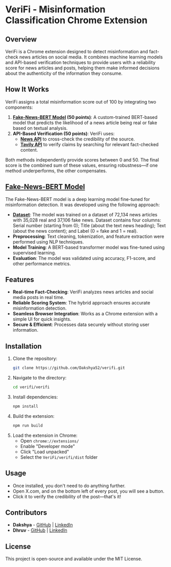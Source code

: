 # VeriFi - Misinformation Classification Chrome Extension

## Overview
VeriFi is a Chrome extension designed to detect misinformation and fact-check news articles on social media. It combines machine learning models and API-based verification techniques to provide users with a reliability score for news articles and posts, helping them make informed decisions about the authenticity of the information they consume.

## How It Works
VeriFi assigns a total misinformation score out of 100 by integrating two components:

1. **[Fake-News-BERT Model](https://huggingface.co/dhruvpal/fake-news-bert) (50 points)**: A custom-trained BERT-based model that predicts the likelihood of a news article being real or fake based on textual analysis.
2. **API-Based Verification (50 points)**: VeriFi uses:
   - [**News API**]() to cross-check the credibility of the source.
   - [**Tavily API**]() to verify claims by searching for relevant fact-checked content.

Both methods independently provide scores between 0 and 50. The final score is the combined sum of these values, ensuring robustness—if one method underperforms, the other compensates.

## [Fake-News-BERT Model](https://huggingface.co/dhruvpal/fake-news-bert)
The Fake-News-BERT model is a deep learning model fine-tuned for misinformation detection. It was developed using the following approach:

- [**Dataset**](https://www.kaggle.com/datasets/saurabhshahane/fake-news-classification): The model was trained on a dataset of 72,134 news articles with 35,028 real and 37,106 fake news. Dataset contains four columns: Serial number (starting from 0); Title (about the text news heading); Text (about the news content); and Label (0 = fake and 1 = real). 
- **Preprocessing**: Text cleaning, tokenization, and feature extraction were performed using NLP techniques.
- **Model Training**: A BERT-based transformer model was fine-tuned using supervised learning.
- **Evaluation**: The model was validated using accuracy, F1-score, and other performance metrics.

## Features
- **Real-time Fact-Checking**: VeriFi analyzes news articles and social media posts in real time.
- **Reliable Scoring System**: The hybrid approach ensures accurate misinformation detection.
- **Seamless Browser Integration**: Works as a Chrome extension with a simple UI for quick insights.
- **Secure & Efficient**: Processes data securely without storing user information.

## Installation
1. Clone the repository:
   ```bash
   git clone https://github.com/Dakshya52/verifi.git
   ```
2. Navigate to the directory:
   ```bash
   cd verifi/verifi
   ```
3. Install dependencies:
   ```bash
   npm install
   ```
4. Build the extension:
   ```bash
   npm run build
   ```   
5. Load the extension in Chrome:
   - Open `chrome://extensions/`
   - Enable "Developer mode"
   - Click "Load unpacked"
   - Select the `VeriFi/verifi/dist` folder
   
## Usage
- Once installed, you don't need to do anything further.
- Open X.com, and on the bottom left of every post, you will see a button.
- Click it to verify the credibility of the post—that's it!

## Contributors
- **Dakshya** - [GitHub](https://github.com/Dakshya52) | [LinkedIn](https://www.linkedin.com/in/dakshya-chauhan-942920261/)
- **Dhruv** - [GitHub](https://github.com/dhruvpal05) | [LinkedIn](https://linkedin.com/in/idhruvpal)

## License
This project is open-source and available under the MIT License.
